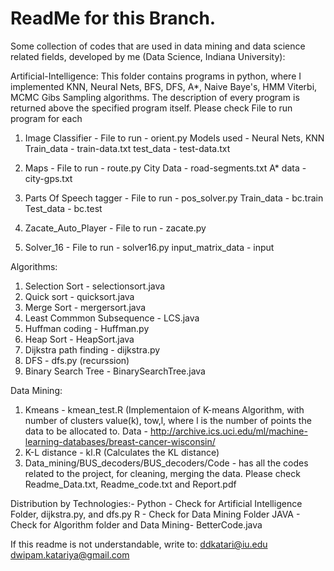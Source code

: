 # ReadMe for this Branch.
Some collection of codes that are used in data mining and data science related fields, developed by me 
(Data Science, Indiana University):

Artificial-Intelligence:
This folder contains programs in python, where I implemented KNN, Neural Nets, BFS, DFS, A*, Naive Baye's, HMM Viterbi, 
MCMC Gibs Sampling algorithms. The description of every program is returned above the specified program itself. 
Please check File to run program for each 
  1. Image Classifier - 
    File to run - orient.py
    Models used - Neural Nets, KNN
    Train_data - train-data.txt
    test_data - test-data.txt
    
  2. Maps -
    File to run - route.py
    City Data - road-segments.txt
    A* data - city-gps.txt
    
  3. Parts Of Speech tagger - 
    File to run - pos_solver.py
    Train_data - bc.train
    Test_data - bc.test

  4. Zacate_Auto_Player -
    File to run - zacate.py
    
  5. Solver_16 -
    File to run - solver16.py
    input_matrix_data - input

Algorithms:
  1. Selection Sort - selectionsort.java
  2. Quick sort - quicksort.java
  3. Merge Sort - mergersort.java
  4. Least Commmon Subsequence - LCS.java
  5. Huffman coding - Huffman.py
  6. Heap Sort - HeapSort.java
  7. Dijkstra path finding - dijkstra.py
  8. DFS - dfs.py (recurssion)
  9. Binary Search Tree - BinarySearchTree.java
  
Data Mining:
  1. Kmeans - kmean_test.R (Implementaion of K-means Algorithm, with number of clusters value(k), tow,l, where l is the 
      number of points the data to be allocated to.
      Data - http://archive.ics.uci.edu/ml/machine-learning-databases/breast-cancer-wisconsin/
  2. K-L distance - kl.R (Calculates the KL distance)
  3. Data_mining/BUS_decoders/BUS_decoders/Code - has all the codes related to the project, for cleaning, merging the data.
    Please check Readme_Data.txt, Readme_code.txt and Report.pdf

  Distribution by Technologies:-
  Python - Check for Artificial Intelligence Folder, dijkstra.py, and dfs.py
  R - Check for Data Mining Folder
  JAVA - Check for Algorithm folder and Data Mining- BetterCode.java
  
  If this readme is not understandable, write to:
  ddkatari@iu.edu
  dwipam.katariya@gmail.com

